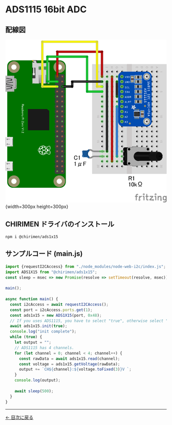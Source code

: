 # ADS1115 16bit ADC

## 配線図

![配線図](./schematic.png "schematic"){width=300px height=300px}

## CHIRIMEN ドライバのインストール

```
npm i @chirimen/ads1x15
```

## サンプルコード (main.js)

```javascript
import {requestI2CAccess} from "./node_modules/node-web-i2c/index.js";
import ADS1X15 from "@chirimen/ads1x15";
const sleep = msec => new Promise(resolve => setTimeout(resolve, msec));

main();

async function main() {
  const i2cAccess = await requestI2CAccess();
  const port = i2cAccess.ports.get(1);
  const ads1x15 = new ADS1X15(port, 0x48);
  // If you uses ADS1115, you have to select "true", otherwise select "false".
  await ads1x15.init(true);
  console.log("init complete");
  while (true) {
    let output = "";
    // ADS1115 has 4 channels.
    for (let channel = 0; channel < 4; channel++) {
      const rawData = await ads1x15.read(channel);
      const voltage = ads1x15.getVoltage(rawData);
      output += `CH${channel}:${voltage.toFixed(3)}V `;
    }
    console.log(output);

    await sleep(500);
  }
}
```


---
[← 目次に戻る](../index.md)
